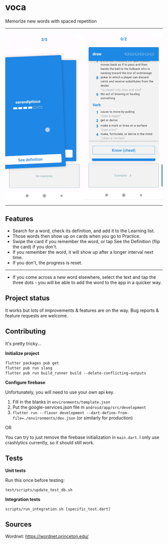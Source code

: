 # voca

Memorize new words with spaced repetition

---
<p float="left">
  <img src="images/pic0.jpg" width="250" />
  <img src="images/pic1.jpg" width="250" /> 
</p>

---


## Features
- Search for a word, check its definition, and add it to the Learning list.
- Those words then show up on cards when you go to Practice. 
- Swipe the card if you remember the word, or tap See the Definition (flip the card) if you don't.
- If you remember the word, it will show up after a longer interval next time.
- If you don't, the progress is reset.
---
- If you come across a new word elsewhere, select the text and tap the three dots - you will be able
to add the word to the app in a quicker way.

## Project status
It works but lots of improvements & features are on the way. 
Bug reports & feature requests are welcome.

## Contributing
It's pretty tricky...

**Initialize project**
```
flutter packages pub get
flutter pub run slang
flutter pub run build_runner build --delete-conflicting-outputs
```
**Configure firebase**

Unfortunately, you will need to use your own api key.
1. Fill in the blanks in `environments/template.json`
2. Put the google-services.json file in `android/app/src/development`
3. `flutter run --flavor development --dart-define-from-file=./environments/dev.json` (or similarly for production)

OR

You can try to just remove the firebase initialization in `main.dart`. I only use crashlytics currently, so it should still work.

## Tests

**Unit tests**

Run this once before testing:
```
test/scripts/update_test_db.sh 
```

**Integration tests**

```
scripts/run_integration.sh [specific_test.dart]
```



## Sources
Wordnet: https://wordnet.princeton.edu/
